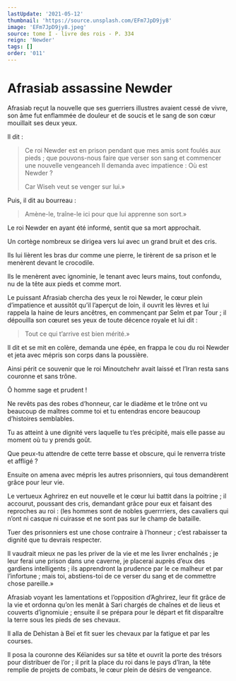 ```yaml
---
lastUpdate: '2021-05-12'
thumbnail: 'https://source.unsplash.com/EFm7JpD9jy8'
image: 'EFm7JpD9jy8.jpeg'
source: tome I - livre des rois - P. 334
reign: 'Newder'
tags: []
order: '011'
---
```


# Afrasiab assassine Newder

Afrasiab reçut la nouvelle que ses guerriers illustres avaient cessé de vivre, son âme fut enflammée de douleur et de soucis et le sang de son cœur mouillait ses deux yeux.

Il dit :

> Ce roi Newder est en prison pendant que mes amis sont foulés aux pieds ; que pouvons-nous faire que verser son sang et commencer une nouvelle vengeanceh Il demanda avec impatience : Où est Newder ?
>
> Car Wiseh veut se venger sur lui.»

Puis, il dit au bourreau :

> Amène-le, traîne-le ici pour que lui apprenne son sort.»

Le roi Newder en ayant été informé, sentit que sa mort approchait.

Un cortège nombreux se dirigea vers lui avec un grand bruit et des cris.

Ils lui lièrent les bras dur comme une pierre, le tirèrent de sa prison et le menèrent devant le crocodile.

Ils le menèrent avec ignominie, le tenant avec leurs mains, tout confondu, nu de la tête aux pieds et comme mort.

Le puissant Afrasiab chercha des yeux le roi Newder, le cœur plein d’impatience et aussitôt qu’il l’aperçut de loin, il ouvrit les lèvres et lui rappela la haine de leurs ancêtres, en commençant par Selm et par Tour ; il dépouilla son cœuret ses yeux de toute décence royale et lui dit :

> Tout ce qui t’arrive est bien mérité.»

Il dit et se mit en colère, demanda une épée, en frappa le cou du roi Newder et jeta avec mépris son corps dans la poussière.

Ainsi périt ce souvenir que le roi Minoutchehr avait laissé et l’Iran resta sans couronne et sans trône.

Ô homme sage et prudent !

Ne revêts pas des robes d’honneur, car le diadème et le trône ont vu beaucoup de maîtres comme toi et tu entendras encore beaucoup d’histoires semblables.

Tu as atteint à une dignité vers laquelle tu t’es précipité, mais elle passe au moment où tu y prends goût.

Que peux-tu attendre de cette terre basse et obscure, qui le renverra triste et affligé ?

Ensuite on amena avec mépris les autres prisonniers, qui tous demandèrent grâce pour leur vie.

Le vertueux Aghrirez en eut nouvelle et le cœur lui battit dans la poitrine ; il accourut, poussant des cris, demandant grâce pour eux et faisant des reproches au roi : (les hommes sont de nobles guerrrriers, des cavaliers qui n’ont ni casque ni cuirasse et ne sont pas sur le champ de bataille.

Tuer des prisonniers est une chose contraire à l’honneur ; c’est rabaisser ta dignité que tu devrais respecter.

Il vaudrait mieux ne pas les priver de la vie et me les livrer enchaînés ; je leur ferai une prison dans une caverne, je placerai auprès d’eux des gardiens intelligents ; ils apprendront la prudence par le ce malheur et par l’infortune ; mais toi, abstiens-toi de ce verser du sang et de commettre chose pareille.»

Afrasiab voyant les lamentations et l’opposition d’Aghrirez, leur fit grâce de la vie et ordonna qu’on les menât à Sari chargés de chaînes et de lieus et couverts d’ignomiuie ; ensuite il se prépara pour le départ et fit disparaître la terre sous les pieds de ses chevaux.

Il alla de Dehistan à Beï et fit suer les chevaux par la fatigue et par les courses.

Il posa la couronne des Kéïanides sur sa tête et ouvrit la porte des trésors pour distribuer de l’or ; il prit la place du roi dans le pays d’Iran, la tête remplie de projets de combats, le cœur plein de désirs de vengeance.
